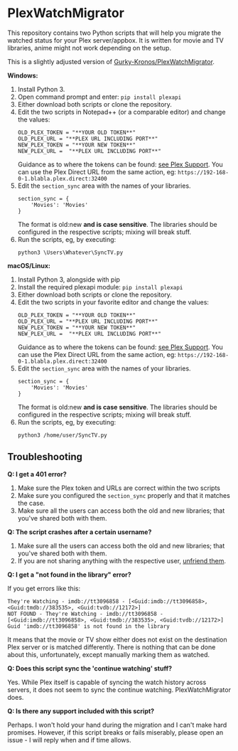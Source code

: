 # PlexWatchMigrator

This repository contains two Python scripts that will help you migrate the watched status for your Plex server/appbox. It is written for movie and TV libraries, anime might not work depending on the setup.

This is a slightly adjusted version of [Gurky-Kronos/PlexWatchMigrator](https://github.com/Gurky-Kronos/PlexWatchMigrator).

**Windows:**

1. Install Python 3.
2. Open command prompt and enter: `pip install plexapi`
3. Either download both scripts or clone the repository.
4. Edit the two scripts in Notepad++ (or a comparable editor) and change the values:
   ```
   OLD_PLEX_TOKEN = "**YOUR OLD TOKEN**"
   OLD_PLEX_URL = "**PLEX URL INCLUDING PORT**"
   NEW_PLEX_TOKEN = "**YOUR NEW TOKEN**"
   NEW_PLEX_URL =  "**PLEX URL INCLUDING PORT**"
   ```
   Guidance as to where the tokens can be found: [see Plex Support](https://support.plex.tv/articles/204059436-finding-an-authentication-token-x-plex-token/). You can use the Plex Direct URL from the same action, eg: `https://192-168-0-1.blabla.plex.direct:32400`
5. Edit the `section_sync` area with the names of your libraries.
   ```
   section_sync = {
       'Movies': 'Movies'
   }
   ```
   The format is old:new **and is case sensitive**. The libraries should be configured in the respective scripts; mixing will break stuff.
6. Run the scripts, eg, by executing:
   ```
   python3 \Users\Whatever\SyncTV.py
   ```

**macOS/Linux:**
1. Install Python 3, alongside with pip
2. Install the required plexapi module: `pip install plexapi`
3. Either download both scripts or clone the repository.
4. Edit the two scripts in your favorite editor and change the values:
   ```
   OLD_PLEX_TOKEN = "**YOUR OLD TOKEN**"
   OLD_PLEX_URL = "**PLEX URL INCLUDING PORT**"
   NEW_PLEX_TOKEN = "**YOUR NEW TOKEN**"
   NEW_PLEX_URL =  "**PLEX URL INCLUDING PORT**"
   ```
   Guidance as to where the tokens can be found: [see Plex Support](https://support.plex.tv/articles/204059436-finding-an-authentication-token-x-plex-token/). You can use the Plex Direct URL from the same action, eg: `https://192-168-0-1.blabla.plex.direct:32400`
5. Edit the `section_sync` area with the names of your libraries.
   ```
   section_sync = {
       'Movies': 'Movies'
   }
   ```
   The format is old:new **and is case sensitive**. The libraries should be configured in the respective scripts; mixing will break stuff.
6. Run the scripts, eg, by executing:
   ```
   python3 /home/user/SyncTV.py
   ```

## Troubleshooting

**Q: I get a 401 error?**

1. Make sure the Plex token and URLs are correct within the two scripts
2. Make sure you configured the `section_sync` properly and that it matches the case.
3. Make sure all the users can access both the old and new libraries; that you've shared both with them.

**Q: The script crashes after a certain username?**

1. Make sure all the users can access both the old and new libraries; that you've shared both with them.
2. If you are not sharing anything with the respective user, [unfriend them](https://app.plex.tv/desktop/#!/friends).

**Q: I get a "not found in the library" error?**

If you get errors like this:

```
They're Watching - imdb://tt3096858 - [<Guid:imdb://tt3096858>, <Guid:tmdb://383535>, <Guid:tvdb://12172>]
NOT FOUND - They're Watching - imdb://tt3096858 - [<Guid:imdb://tt3096858>, <Guid:tmdb://383535>, <Guid:tvdb://12172>]
Guid 'imdb://tt3096858' is not found in the library
```

It means that the movie or TV show either does not exist on the destination Plex server or is matched differently. There is nothing that can be done about this, unfortunately, except manually marking them as watched.

**Q: Does this script sync the 'continue watching' stuff?**

Yes. While Plex itself is capable of syncing the watch history across servers, it does not seem to sync the continue watching. PlexWatchMigrator does.

**Q: Is there any support included with this script?**

Perhaps. I won't hold your hand during the migration and I can't make hard promises. However, if this script breaks or fails miserably, please open an issue - I will reply when and if time allows.